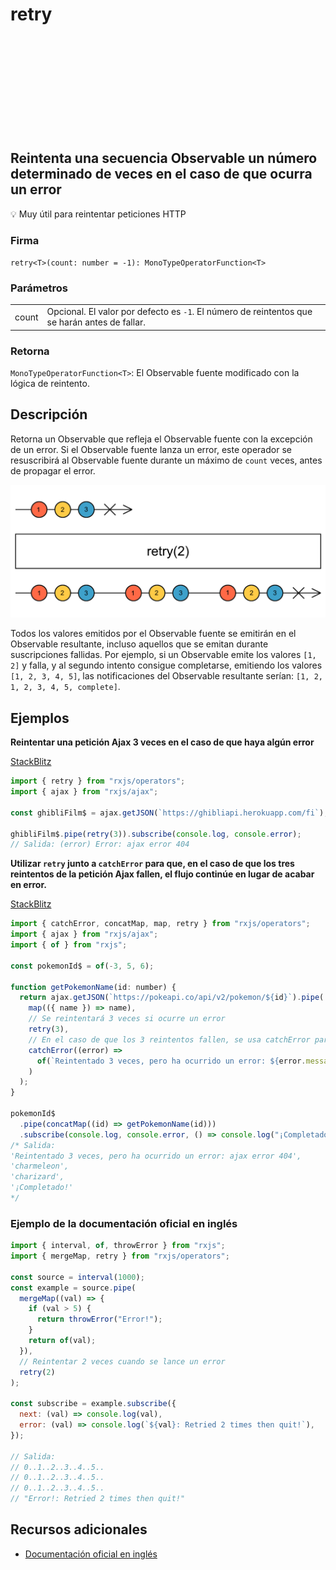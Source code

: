 <div class="page-heading">

# retry

<a target="_blank" href="https://github.com/ReactiveX/rxjs/blob/master/src/internal/operators/retry.ts">
<svg>
  <use xlink:href="/assets/icons/github.svg#github"></use>
</svg>
</a>
</div>

<h2 class="subtitle"> Reintenta una secuencia Observable un número determinado de veces en el caso de que ocurra un error</h2>

💡 Muy útil para reintentar peticiones HTTP

### Firma

`retry<T>(count: number = -1): MonoTypeOperatorFunction<T>`

### Parámetros

<table>
<tr><td>count</td><td>Opcional. El valor por defecto es <code>-1</code>.
El número de reintentos que se harán antes de fallar.</td></tr>
</table>

### Retorna

`MonoTypeOperatorFunction<T>`: El Observable fuente modificado con la lógica de reintento.

</details>

## Descripción

Retorna un Observable que refleja el Observable fuente con la excepción de un error. Si el Observable fuente lanza un error, este operador se resuscribirá al Observable fuente durante un máximo de `count` veces, antes de propagar el error.

<img src="assets/images/marble-diagrams/error-handling/retry.png" alt="Diagrama de canicas del operador retry">

Todos los valores emitidos por el Observable fuente se emitirán en el Observable resultante, incluso aquellos que se emitan durante suscripciones fallidas. Por ejemplo, si un Observable emite los valores `[1, 2]` y falla, y al segundo intento consigue completarse, emitiendo los valores `[1, 2, 3, 4, 5]`, las notificaciones del Observable resultante serían: `[1, 2, 1, 2, 3, 4, 5, complete]`.

## Ejemplos

**Reintentar una petición Ajax 3 veces en el caso de que haya algún error**

<a target="_blank" href="https://stackblitz.com/edit/docu-rxjs-retry?file=index.ts">StackBlitz</a>

```javascript
import { retry } from "rxjs/operators";
import { ajax } from "rxjs/ajax";

const ghibliFilm$ = ajax.getJSON(`https://ghibliapi.herokuapp.com/fi`);

ghibliFilm$.pipe(retry(3)).subscribe(console.log, console.error);
// Salida: (error) Error: ajax error 404
```

**Utilizar `retry` junto a `catchError` para que, en el caso de que los tres reintentos de la petición Ajax fallen, el flujo continúe en lugar de acabar en error.**

<a target="_blank" href="https://stackblitz.com/edit/docu-rxjs-retry-2?file=index.ts">StackBlitz</a>

```javascript
import { catchError, concatMap, map, retry } from "rxjs/operators";
import { ajax } from "rxjs/ajax";
import { of } from "rxjs";

const pokemonId$ = of(-3, 5, 6);

function getPokemonName(id: number) {
  return ajax.getJSON(`https://pokeapi.co/api/v2/pokemon/${id}`).pipe(
    map(({ name }) => name),
    // Se reintentará 3 veces si ocurre un error
    retry(3),
    // En el caso de que los 3 reintentos fallen, se usa catchError para que el flujo continúe
    catchError((error) =>
      of(`Reintentado 3 veces, pero ha ocurrido un error: ${error.message}`)
    )
  );
}

pokemonId$
  .pipe(concatMap((id) => getPokemonName(id)))
  .subscribe(console.log, console.error, () => console.log("¡Completado!"));
/* Salida:
'Reintentado 3 veces, pero ha ocurrido un error: ajax error 404',
'charmeleon', 
'charizard', 
'¡Completado!' 
*/
```

### Ejemplo de la documentación oficial en inglés

```javascript
import { interval, of, throwError } from "rxjs";
import { mergeMap, retry } from "rxjs/operators";

const source = interval(1000);
const example = source.pipe(
  mergeMap((val) => {
    if (val > 5) {
      return throwError("Error!");
    }
    return of(val);
  }),
  // Reintentar 2 veces cuando se lance un error
  retry(2)
);

const subscribe = example.subscribe({
  next: (val) => console.log(val),
  error: (val) => console.log(`${val}: Retried 2 times then quit!`),
});

// Salida:
// 0..1..2..3..4..5..
// 0..1..2..3..4..5..
// 0..1..2..3..4..5..
// "Error!: Retried 2 times then quit!"
```

## Recursos adicionales

- <a target="_blank" href="https://rxjs.dev/api/operators/retry">Documentación oficial en inglés</a>
